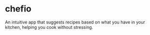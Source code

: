 # chefio
An intuitive app that suggests recipes based on what you have in your kitchen, helping you cook without stressing.
